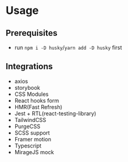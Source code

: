 # Usage

## Prerequisites

- run `npm i -D husky`/`yarn add -D husky` first

## Integrations

- axios
- storybook
- CSS Modules
- React hooks form
- HMR(Fast Refresh)
- Jest + RTL(react-testing-library)
- TailwindCSS
- PurgeCSS
- SCSS support
- Framer motion
- Typescript
- MirageJS mock
